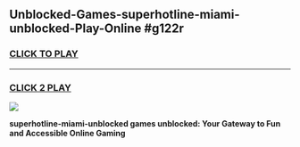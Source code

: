 
## Unblocked-Games-superhotline-miami-unblocked-Play-Online #g122r
<h3>
<a href="https://news.freeplayer.one?title=superhotline-miami-unblocked&ref=3">CLICK TO PLAY</a></h3>
<hr>

<h3>
<a href="https://news.freeplayer.one?title=superhotline-miami-unblocked&ref=3">CLICK 2 PLAY</a>
  
</h3>

<a href="https://news.freeplayer.one?title=superhotline-miami-unblocked&ref=3"><img src="https://clearcache.store/games.png"></a>


**superhotline-miami-unblocked games unblocked: Your Gateway to Fun and Accessible Online Gaming**
